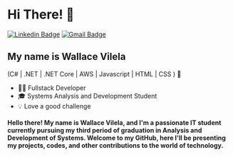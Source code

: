  <h1>Hi There! 👋</h1>

[![Linkedin Badge](https://img.shields.io/badge/-LinkedIn-6633cc?style=flat-square&logo=Linkedin&logoColor=white&link=https://www.linkedin.com/in/wallace-vilela-538728247/)](https://www.linkedin.com/in/wallace-vilela-538728247/)
[![Gmail Badge](https://img.shields.io/badge/-wallace.vilela9@gmail.com-6633cc?style=flat-square&logo=Gmail&logoColor=white&link=mailto:wallace.vilela9@gmail.com)](mailto:wallace.vilela9@gmail.com)

## My name is Wallace Vilela
(C# | .NET | .NET Core  | AWS | Javascript | HTML | CSS ) 🚀

- 👩‍💻 Fullstack Developer
- 🎓 Systems Analysis and Development Student
- 💡 Love a good challenge

<h4>Hello there! My name is Wallace Vilela, and I'm a passionate IT student currently pursuing my third period of graduation in Analysis and Development of Systems. Welcome to my GitHub, here I'll be presenting my projects, codes, and other contributions to the world of technology.</h4>
